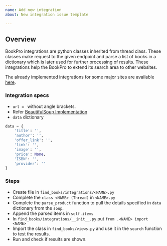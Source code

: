 ```yaml
---
name: Add new integration
about: New integration issue template

---
```


## Overview
BookPro integrations are python classes inherited from thread class. These classes make request to the given endpoint and parse a list of books in a dictionary which is later used for further processing of results. These integrations help the BookPro to extend its search area to other websites. 

The already implemented integrations for some major sites are available [here](https://github.com/vshelke/bookpro/tree/master/bookpro/find_books/integrations).

### <NAME> Integration specs
* `url = ` without angle brackets.
* Refer [BeautifulSoup Implementation](https://github.com/vshelke/bookpro/blob/master/bookpro/find_books/integrations/infibeam.py)
* `data` dictionary
```python
data = {
    'title': '',
    'author': '',
    'offer_link': '',
    'link': '',
    'image': '',
    'price': None,
    'ISBN': '',
    'provider': ''
}
```

### Steps
* Create file in `find_books/integrations/<NAME>.py`
* Complete the `class <NAME> (Thread)` in `<NAME>.py`
* Complete the `parse_product` function to pull the details specified in `data` dictionary from the `soup`.
* Append the parsed items in `self.items`
* In `find_books/integrations/__init__.py` put `from .<NAME> import <NAME>`
* Import the class in `find_books/views.py` and use it in the `search` function to test the results.
* Run and check if results are shown.
